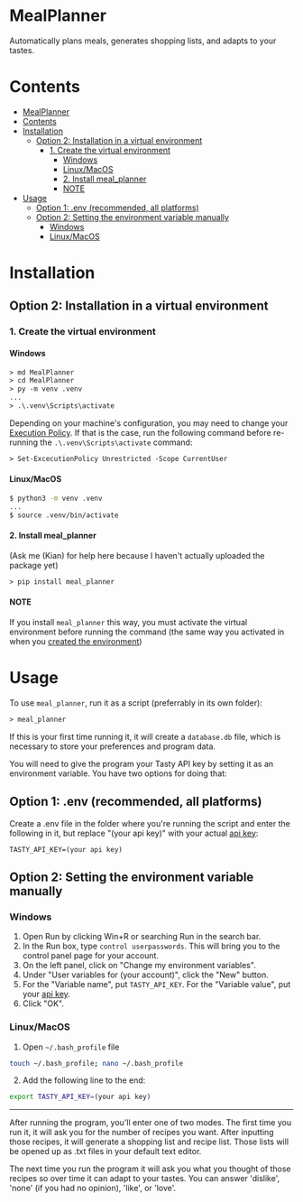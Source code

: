 # MealPlanner
Automatically plans meals, generates shopping lists, and adapts to your tastes.

# Contents
- [MealPlanner](#mealplanner)
- [Contents](#contents)
- [Installation](#installation)
  - [Option 2: Installation in a virtual environment](#option-2-installation-in-a-virtual-environment)
    - [1. Create the virtual environment](#1-create-the-virtual-environment)
      - [Windows](#windows)
      - [Linux/MacOS](#linuxmacos)
      - [2. Install meal\_planner](#2-install-meal_planner)
      - [NOTE](#note)
- [Usage](#usage)
  - [Option 1: .env (recommended, all platforms)](#option-1-env-recommended-all-platforms)
  - [Option 2: Setting the environment variable manually](#option-2-setting-the-environment-variable-manually)
    - [Windows](#windows-1)
    - [Linux/MacOS](#linuxmacos-1)


# Installation

## Option 2: Installation in a virtual environment

### 1. Create the virtual environment

#### Windows


```ps
> md MealPlanner
> cd MealPlanner
> py -m venv .venv
...
> .\.venv\Scripts\activate
```

Depending on your machine's configuration, you may need to change your [Execution Policy](https://learn.microsoft.com/en-us/powershell/module/microsoft.powershell.security/set-executionpolicy). If that is the case, run the following command before re-running the `.\.venv\Scripts\activate` command:

```ps
> Set-ExcecutionPolicy Unrestricted -Scope CurrentUser
```

#### Linux/MacOS
```bash
$ python3 -m venv .venv
...
$ source .venv/bin/activate
```


#### 2. Install meal_planner
(Ask me (Kian) for help here because I haven't actually uploaded the package yet)
```ps
> pip install meal_planner
```

#### NOTE

If you install `meal_planner` this way, you must activate the virtual environment before running the command (the same way you activated in when you [created the environment](#1-create-the-virtual-environment))

# Usage

To use `meal_planner`, run it as a script (preferrably in its own folder):

```ps
> meal_planner
```

If this is your first time running it, it will create a `database.db` file, which is necessary to store your preferences and program data.

You will need to give the program your Tasty API key by setting it as an environment variable. You have two options for doing that:

## Option 1: .env (recommended, all platforms)

Create a .env file in the folder where you're running the script and enter the following in it, but replace "(your api key)" with your actual [api key](https://rapidapi.com/apidojo/api/tasty/pricing):

```
TASTY_API_KEY=(your api key)
```

## Option 2: Setting the environment variable manually

### Windows

1. Open Run by clicking Win+R or searching Run in the search bar.
2. In the Run box, type `control userpasswords`. This will bring you to the control panel page for your account.
3. On the left panel, click on "Change my environment variables".
4. Under "User variables for (your account)", click the "New" button.
5. For the "Variable name", put `TASTY_API_KEY`. For the "Variable value", put your [api key](https://rapidapi.com/apidojo/api/tasty/pricing).
6. Click "OK".

### Linux/MacOS

1. Open `~/.bash_profile` file
```bash
touch ~/.bash_profile; nano ~/.bash_profile
```
2. Add the following line to the end:
```bash
export TASTY_API_KEY=(your api key)
```
---
After running the program, you'll enter one of two modes. The first time you run it, it will ask you for the number of recipes you want. After inputting those recipes, it will generate a shopping list and recipe list. Those lists will be opened up as .txt files in your default text editor.

The next time you run the program it will ask you what you thought of those recipes so over time it can adapt to your tastes. You can answer 'dislike', 'none' (if you had no opinion), 'like', or 'love'.
